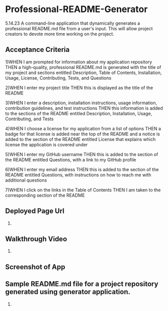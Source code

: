 # Professional-README-Generator
5.14.23 A command-line application that dynamically generates a professional README.md file from a user's input. This will allow project creators to devote more time working on the project.

## Acceptance Criteria

1)WHEN I am prompted for information about my application repository THEN a high-quality, professional README.md is generated with the title of my project and sections entitled Description, Table of Contents, Installation, Usage, License, Contributing, Tests, and Questions

2)WHEN I enter my project title THEN this is displayed as the title of the README

3)WHEN I enter a description, installation instructions, usage information, contribution guidelines, and test instructions THEN this information is added to the sections of the README entitled Description, Installation, Usage, Contributing, and Tests

4)WHEN I choose a license for my application from a list of options THEN a badge for that license is added near the top of the README and a notice is added to the section of the README entitled License that explains which license the application is covered under

5)WHEN I enter my GitHub username THEN this is added to the section of the README entitled Questions, with a link to my GitHub profile

6)WHEN I enter my email address THEN this is added to the section of the README entitled Questions, with instructions on how to reach me with additional questions

7)WHEN I click on the links in the Table of Contents THEN I am taken to the corresponding section of the README

## Deployed Page Url

1. 

## Walkthrough Video 
1.

## Screenshot of App

## Sample README.md file for a project repository generated using generator application.

1.

